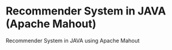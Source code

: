Recommender System in JAVA (Apache Mahout)
=======================

Recommender System in JAVA using Apache Mahout
